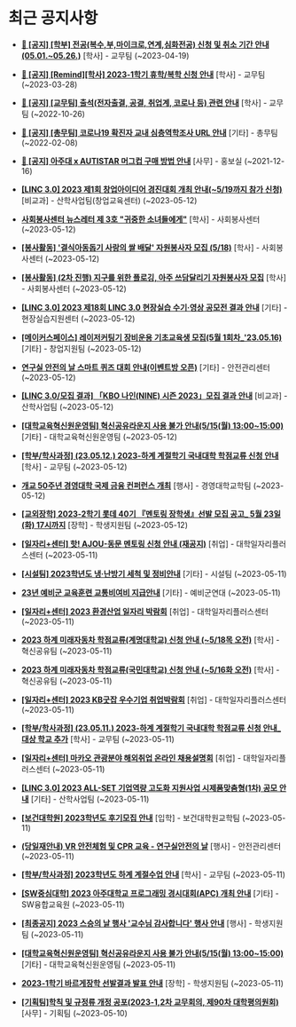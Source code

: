 # 최근 공지사항

* **[📌 [공지] [학부] 전공(복수,부,마이크로,연계,심화전공) 신청 및 취소 기간 안내 (05.01.~05.26.)](http://ajou.ac.kr/kr/ajou/notice.do?mode=view&amp;articleNo=213679&amp;article.offset=0&amp;articleLimit=30)**
 [학사] - 교무팀 (~2023-04-19)

* **[📌 [공지] [Remind][학사] 2023-1학기 휴학/복학 신청 안내](http://ajou.ac.kr/kr/ajou/notice.do?mode=view&amp;articleNo=212711&amp;article.offset=0&amp;articleLimit=30)**
 [학사] - 교무팀 (~2023-03-28)

* **[📌 [공지] [교무팀] 출석(전자출결, 공결, 취업계, 코로나 등) 관련 안내](http://ajou.ac.kr/kr/ajou/notice.do?mode=view&amp;articleNo=205552&amp;article.offset=0&amp;articleLimit=30)**
 [학사] - 교무팀 (~2022-10-26)

* **[📌 [공지] [총무팀] 코로나19 확진자 교내 심층역학조사 URL 안내](http://ajou.ac.kr/kr/ajou/notice.do?mode=view&amp;articleNo=180493&amp;article.offset=0&amp;articleLimit=30)**
 [기타] - 총무팀 (~2022-02-08)

* **[📌 [공지] 아주대 x AUTISTAR 머그컵 구매 방법 안내](http://ajou.ac.kr/kr/ajou/notice.do?mode=view&amp;articleNo=147976&amp;article.offset=0&amp;articleLimit=30)**
 [사무] - 홍보실 (~2021-12-16)

* **[[LINC 3.0] 2023 제1회 창업아이디어 경진대회 개최 안내(~5/19까지 참가 신청)](http://ajou.ac.kr/kr/ajou/notice.do?mode=view&amp;articleNo=214595&amp;article.offset=0&amp;articleLimit=30)**
 [비교과] - 산학사업팀(창업교육센터) (~2023-05-12)

* **[사회봉사센터 뉴스레터 제 3호 &quot;귀중한 소녀들에게&quot;](http://ajou.ac.kr/kr/ajou/notice.do?mode=view&amp;articleNo=214594&amp;article.offset=0&amp;articleLimit=30)**
 [학사] - 사회봉사센터 (~2023-05-12)

* **[[봉사활동] &#x27;결식아동돕기 사랑의 쌀 배달&#x27; 자원봉사자 모집 (5/18)](http://ajou.ac.kr/kr/ajou/notice.do?mode=view&amp;articleNo=214591&amp;article.offset=0&amp;articleLimit=30)**
 [학사] - 사회봉사센터 (~2023-05-12)

* **[[봉사활동] (2차 진행) 지구를 위한 플로깅, 아주 쓰담달리기 자원봉사자 모집](http://ajou.ac.kr/kr/ajou/notice.do?mode=view&amp;articleNo=214590&amp;article.offset=0&amp;articleLimit=30)**
 [학사] - 사회봉사센터 (~2023-05-12)

* **[[LINC 3.0] 2023 제18회 LINC 3.0 현장실습 수기·영상 공모전 결과 안내](http://ajou.ac.kr/kr/ajou/notice.do?mode=view&amp;articleNo=214589&amp;article.offset=0&amp;articleLimit=30)**
 [기타] - 현장실습지원센터 (~2023-05-12)

* **[[메이커스페이스] 레이저커팅기 장비운용 기초교육생 모집(5월 1회차_&#x27;23.05.16)](http://ajou.ac.kr/kr/ajou/notice.do?mode=view&amp;articleNo=214587&amp;article.offset=0&amp;articleLimit=30)**
 [기타] - 창업지원팀 (~2023-05-12)

* **[연구실 안전의 날 스마트 퀴즈 대회 안내(이벤트방 오픈)](http://ajou.ac.kr/kr/ajou/notice.do?mode=view&amp;articleNo=214586&amp;article.offset=0&amp;articleLimit=30)**
 [기타] - 안전관리센터 (~2023-05-12)

* **[[LINC 3.0/모집 결과] 「KBO 나인(NINE) 시즌 2023」모집 결과 안내](http://ajou.ac.kr/kr/ajou/notice.do?mode=view&amp;articleNo=214585&amp;article.offset=0&amp;articleLimit=30)**
 [비교과] - 산학사업팀 (~2023-05-12)

* **[[대학교육혁신원운영팀] 혁신공유라운지 사용 불가 안내(5/15(월) 13:00~15:00)](http://ajou.ac.kr/kr/ajou/notice.do?mode=view&amp;articleNo=214566&amp;article.offset=0&amp;articleLimit=30)**
 [기타] - 대학교육혁신원운영팀 (~2023-05-12)

* **[[학부/학사과정] (23.05.12.) 2023-하계 계절학기 국내대학 학점교류 신청 안내](http://ajou.ac.kr/kr/ajou/notice.do?mode=view&amp;articleNo=214564&amp;article.offset=0&amp;articleLimit=30)**
 [학사] - 교무팀 (~2023-05-12)

* **[개교 50주년 경영대학 국제 금융 컨퍼런스 개최](http://ajou.ac.kr/kr/ajou/notice.do?mode=view&amp;articleNo=214563&amp;article.offset=0&amp;articleLimit=30)**
 [행사] - 경영대학교학팀 (~2023-05-12)

* **[[교외장학] 2023-2학기 롯데 40기 『멘토링 장학생』선발 모집 공고_ 5월 23일(화) 17시까지](http://ajou.ac.kr/kr/ajou/notice.do?mode=view&amp;articleNo=214557&amp;article.offset=0&amp;articleLimit=30)**
 [장학] - 학생지원팀 (~2023-05-12)

* **[[일자리+센터] 핫! AJOU-동문 멘토링 신청 안내 (재공지)](http://ajou.ac.kr/kr/ajou/notice.do?mode=view&amp;articleNo=214541&amp;article.offset=0&amp;articleLimit=30)**
 [취업] - 대학일자리플러스센터 (~2023-05-11)

* **[[시설팀] 2023학년도 냉·난방기 세척 및 정비안내](http://ajou.ac.kr/kr/ajou/notice.do?mode=view&amp;articleNo=214537&amp;article.offset=0&amp;articleLimit=30)**
 [기타] - 시설팀 (~2023-05-11)

* **[23년 예비군 교육훈련 교통비여비 지급안내](http://ajou.ac.kr/kr/ajou/notice.do?mode=view&amp;articleNo=214528&amp;article.offset=0&amp;articleLimit=30)**
 [기타] - 예비군연대 (~2023-05-11)

* **[[일자리+센터] 2023 환경산업 일자리 박람회](http://ajou.ac.kr/kr/ajou/notice.do?mode=view&amp;articleNo=214526&amp;article.offset=0&amp;articleLimit=30)**
 [취업] - 대학일자리플러스센터 (~2023-05-11)

* **[2023 하계 미래자동차 학점교류(계명대학교) 신청 안내 (~5/18목 오전)](http://ajou.ac.kr/kr/ajou/notice.do?mode=view&amp;articleNo=214522&amp;article.offset=0&amp;articleLimit=30)**
 [학사] - 혁신공유팀 (~2023-05-11)

* **[2023 하계 미래자동차 학점교류(국민대학교) 신청 안내 (~5/16화 오전)](http://ajou.ac.kr/kr/ajou/notice.do?mode=view&amp;articleNo=214521&amp;article.offset=0&amp;articleLimit=30)**
 [학사] - 혁신공유팀 (~2023-05-11)

* **[[일자리+센터] 2023 KB굿잡 우수기업 취업박람회](http://ajou.ac.kr/kr/ajou/notice.do?mode=view&amp;articleNo=214514&amp;article.offset=0&amp;articleLimit=30)**
 [취업] - 대학일자리플러스센터 (~2023-05-11)

* **[[학부/학사과정] (23.05.11.) 2023-하계 계절학기 국내대학 학점교류 신청 안내_대상 학교 추가](http://ajou.ac.kr/kr/ajou/notice.do?mode=view&amp;articleNo=214512&amp;article.offset=0&amp;articleLimit=30)**
 [학사] - 교무팀 (~2023-05-11)

* **[[일자리+센터] 마카오 관광분야 해외취업 온라인 채용설명회](http://ajou.ac.kr/kr/ajou/notice.do?mode=view&amp;articleNo=214509&amp;article.offset=0&amp;articleLimit=30)**
 [취업] - 대학일자리플러스센터 (~2023-05-11)

* **[[LINC 3.0] 2023 ALL-SET 기업역량 고도화 지원사업 시제품맞춤형(1차) 공모 안내](http://ajou.ac.kr/kr/ajou/notice.do?mode=view&amp;articleNo=214507&amp;article.offset=0&amp;articleLimit=30)**
 [기타] - 산학사업팀 (~2023-05-11)

* **[[보건대학원] 2023학년도 후기모집 안내](http://ajou.ac.kr/kr/ajou/notice.do?mode=view&amp;articleNo=214505&amp;article.offset=0&amp;articleLimit=30)**
 [입학] - 보건대학원교학팀 (~2023-05-11)

* **[(당일재안내) VR 안전체험 및 CPR 교육 - 연구실안전의 날](http://ajou.ac.kr/kr/ajou/notice.do?mode=view&amp;articleNo=214501&amp;article.offset=0&amp;articleLimit=30)**
 [행사] - 안전관리센터 (~2023-05-11)

* **[[학부/학사과정] 2023학년도 하계 계절수업 안내](http://ajou.ac.kr/kr/ajou/notice.do?mode=view&amp;articleNo=214493&amp;article.offset=0&amp;articleLimit=30)**
 [학사] - 교무팀 (~2023-05-11)

* **[[SW중심대학] 2023 아주대학교 프로그래밍 경시대회(APC) 개최 안내](http://ajou.ac.kr/kr/ajou/notice.do?mode=view&amp;articleNo=214491&amp;article.offset=0&amp;articleLimit=30)**
 [기타] - SW융합교육원 (~2023-05-11)

* **[[최종공지] 2023 스승의 날 행사 &#x27;교수님 감사합니다&#x27; 행사 안내](http://ajou.ac.kr/kr/ajou/notice.do?mode=view&amp;articleNo=214485&amp;article.offset=0&amp;articleLimit=30)**
 [행사] - 학생지원팀 (~2023-05-11)

* **[[대학교육혁신원운영팀] 혁신공유라운지 사용 불가 안내(5/15(월) 13:00~15:00)](http://ajou.ac.kr/kr/ajou/notice.do?mode=view&amp;articleNo=214473&amp;article.offset=0&amp;articleLimit=30)**
 [기타] - 대학교육혁신원운영팀 (~2023-05-11)

* **[2023-1학기 바르게장학 선발결과 발표 안내](http://ajou.ac.kr/kr/ajou/notice.do?mode=view&amp;articleNo=214471&amp;article.offset=0&amp;articleLimit=30)**
 [장학] - 학생지원팀 (~2023-05-11)

* **[[기획팀]학칙 및 규정류 개정 공포(2023-1,2차 교무회의, 제90차 대학평의원회)](http://ajou.ac.kr/kr/ajou/notice.do?mode=view&amp;articleNo=214465&amp;article.offset=0&amp;articleLimit=30)**
 [사무] - 기획팀 (~2023-05-10)
